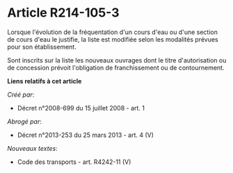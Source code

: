 # Article R214-105-3

Lorsque l'évolution de la fréquentation d'un cours d'eau ou d'une section de cours d'eau le justifie, la liste est modifiée
selon les modalités prévues pour son établissement. 

Sont inscrits sur la liste les nouveaux ouvrages dont le titre d'autorisation ou de concession prévoit l'obligation de
franchissement ou de contournement.

**Liens relatifs à cet article**

_Créé par_:

  - Décret n°2008-699 du 15 juillet 2008 - art. 1

_Abrogé par_:

  - Décret n°2013-253 du 25 mars 2013 - art. 4 (V)

_Nouveaux textes_:

  - Code des transports - art. R4242-11 (V)
